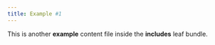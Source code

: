 ```yaml
---
title: Example #1
---
```


This is another **example** content file inside the **includes** leaf bundle.


